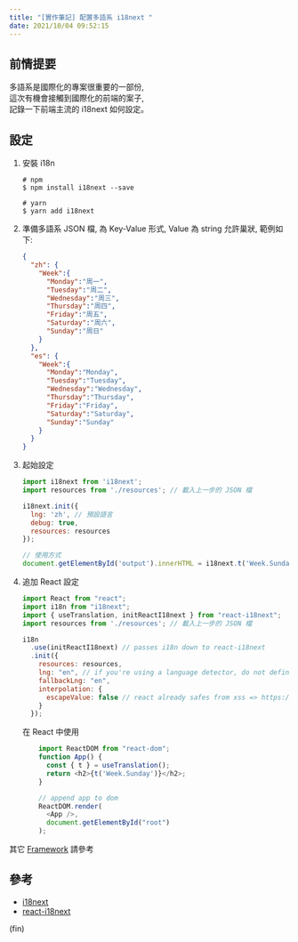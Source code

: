 ```yaml
---
title: "[實作筆記] 配置多語系 i18next "
date: 2021/10/04 09:52:15
---
```


## 前情提要

多語系是國際化的專案很重要的一部份,  
這次有機會接觸到國際化的前端的案子,  
記錄一下前端主流的 i18next 如何設定。

## 設定

1. 安裝 i18n
  
    ```shell
    # npm
    $ npm install i18next --save

    # yarn
    $ yarn add i18next
    ```

2. 準備多語系 JSON 檔, 為 Key-Value 形式, Value 為 string
   允許巢狀, 範例如下:

    ```json
    {
      "zh": {
        "Week":{
          "Monday":"周一",
          "Tuesday":"周二",
          "Wednesday":"周三",
          "Thursday":"周四",
          "Friday":"周五",
          "Saturday":"周六",
          "Sunday":"周日"
        }
      },
      "es": {
        "Week":{
          "Monday":"Monday",
          "Tuesday":"Tuesday",
          "Wednesday":"Wednesday",
          "Thursday":"Thursday",
          "Friday":"Friday",
          "Saturday":"Saturday",
          "Sunday":"Sunday"
        }
      }
    }
    ```

3. 起始設定

    ```js
    import i18next from 'i18next';
    import resources from './resources'; // 載入上一步的 JSON 檔

    i18next.init({
      lng: 'zh', // 預設語言
      debug: true,
      resources: resources
    });
    
    // 使用方式
    document.getElementById('output').innerHTML = i18next.t('Week.Sunday');
    ```

4. 追加 React 設定

    ```javascript
    import React from "react";
    import i18n from "i18next";
    import { useTranslation, initReactI18next } from "react-i18next";
    import resources from './resources'; // 載入上一步的 JSON 檔

    i18n
      .use(initReactI18next) // passes i18n down to react-i18next
      .init({
        resources: resources,
        lng: "en", // if you're using a language detector, do not define the lng option
        fallbackLng: "en",
        interpolation: {
          escapeValue: false // react already safes from xss => https://www.i18next.com/translation-function/interpolation#unescape
        }
      });
      ```

    在 React 中使用

    ```javascript
        import ReactDOM from "react-dom";
        function App() {
          const { t } = useTranslation();
          return <h2>{t('Week.Sunday')}</h2>;
        }

        // append app to dom
        ReactDOM.render(
          <App />,
          document.getElementById("root")
        );
    ```

其它 [Framework](https://www.i18next.com/overview/supported-frameworks) 請參考

## 參考

- [i18next](https://www.i18next.com/)
- [react-i18next](https://react.i18next.com/)

(fin)
